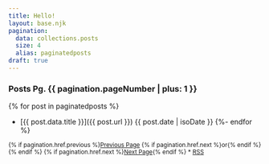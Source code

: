 ```yaml
---
title: Hello!
layout: base.njk
pagination:
  data: collections.posts
  size: 4
  alias: paginatedposts
draft: true
---
```

<!-- ### Posts -->
<h3>Posts<span class="meta-text"> Pg. {{ pagination.pageNumber | plus: 1  }}</span></h3>

{% for post in paginatedposts %}
- [{{ post.data.title }}]({{ post.url }}) <span class="meta-text">{{ post.date | isoDate }}</span> 
{%- endfor %}

<!-- <em><span class="mega-text">Pg.{{ pagination.pageNumber | plus: 1  }}</span></em><small> — {% if pagination.href.previous %}<span class="nav-text"><a href="{{pagination.href.previous}}">Previous Page</a></span> {% if pagination.href.next %}<em>or</em>{% endif %} {% endif %} {% if pagination.href.next %}<span class="nav-text"><a href="{{pagination.href.next}}">Next Page</a></span>{% endif %} — <span class="nav-text"><a href="feed.xml">RSS</a></span>
</small> -->
<small>{% if pagination.href.previous %}<span class="nav-text"><a href="{{pagination.href.previous}}">Previous Page</a></span> {% if pagination.href.next %}<span class="nav-text">or</span>{% endif %} {% endif %} {% if pagination.href.next %}<span class="nav-text"><a href="{{pagination.href.previous}}"><a href="{{pagination.href.next}}">Next Page</a></span>{% endif %} </span><span class="meta-text">*</span> <span class="nav-text"><span class="nav-text"><a href="feed.xml">RSS</a></span>
</small>

<!-- <span class="meta-text"><a href="feed.xml">RSS</a> *</span> -->

